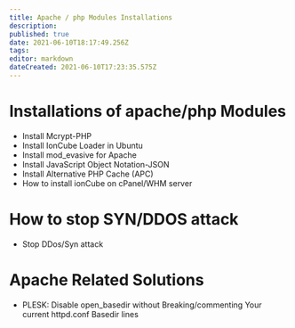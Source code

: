 ```yaml
---
title: Apache / php Modules Installations
description: 
published: true
date: 2021-06-10T18:17:49.256Z
tags: 
editor: markdown
dateCreated: 2021-06-10T17:23:35.575Z
---
```


# Installations of apache/php Modules

- Install Mcrypt-PHP
- Install IonCube Loader in Ubuntu
- Install mod_evasive for Apache
- Install JavaScript Object Notation-JSON
- Install Alternative PHP Cache (APC)
- How to install ionCube on cPanel/WHM server


# How to stop SYN/DDOS attack

- Stop DDos/Syn attack

# Apache Related Solutions

- PLESK: Disable open_basedir without Breaking/commenting Your current httpd.conf Basedir lines